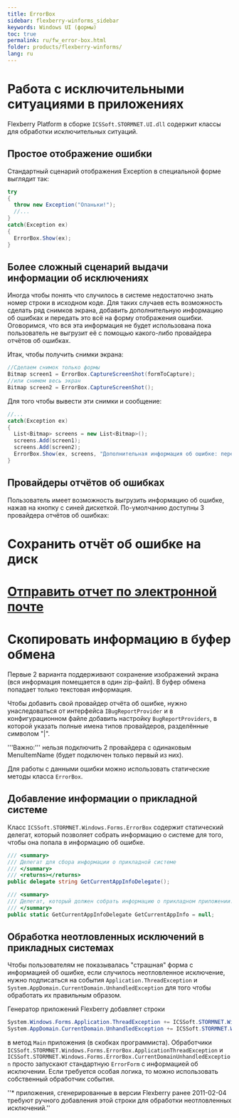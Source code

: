 ```yaml
---
title: ErrorBox
sidebar: flexberry-winforms_sidebar
keywords: Windows UI (формы)
toc: true
permalink: ru/fw_error-box.html
folder: products/flexberry-winforms/
lang: ru
---
```




# Работа с исключительными ситуациями в приложениях
Flexberry Platform в сборке `ICSSoft.STORMNET.UI.dll` содержит классы для обработки исключительных ситуаций. 


## Простое отображение ошибки
Стандартный сценарий отображения Exception в специальной форме выглядит так:
```cs
try
{
  throw new Exception("Опаньки!");
  //...
}
catch(Exception ex)
{
  ErrorBox.Show(ex);
}
```
## Более сложный сценарий выдачи информации об исключениях
Иногда чтобы понять что случилось в системе недостаточно знать номер строки в исходном коде. Для таких случаев есть возможность сделать ряд снимков экрана, добавить дополнительную информацию об ошибках и передать это всё на форму отображения ошибки. Оговоримся, что вся эта информация не будет использована пока пользователь не выгрузит её с помощью какого-либо провайдера отчётов об ошибках.

Итак, чтобы получить снимки экрана:

```cs
//Сделаем снимок только формы
Bitmap screen1 = ErrorBox.CaptureScreenShot(formToCapture);
//или снимем весь экран
Bitmap screen2 = ErrorBox.CaptureScreenShot();

```

Для того чтобы вывести эти снимки и сообщение:
```cs
//...
catch(Exception ex)
{
  List<Bitmap> screens = new List<Bitmap>();
  screens.Add(screen1);
  screens.Add(screen2);
  ErrorBox.Show(ex, screens, "Дополнительная информация об ошибке: переменная Х имеет значение:" + X);
}
```

## Провайдеры отчётов об ошибках
Пользователь имеет возможность выгрузить информацию об ошибке, нажав на кнопку с синей дискеткой. По-умолчанию доступны 3 провайдера отчётов об ошибках: 
# Сохранить отчёт об ошибке на диск
# [Отправить отчет по электронной почте](send-to-email-bug-report-provider.html)
# Скопировать информацию в буфер обмена

Первые 2 варианта поддерживают сохранение изображений экрана (вся информация помещается в один zip-файл). В буфер обмена попадает только текстовая информация.


Чтобы добавить свой провайдер отчёта об ошибке, нужно унаследоваться от интерфейса `IBugReportProvider` и в конфигурационном файле добавить настройку `BugReportProviders`, в которой указать полные имена типов провайдеров, разделённые символом "|". 

'''Важно:''' нельзя подключить 2 провайдера с одинаковым MenuItemName (будет подключен только первый из них).

Для работы с данными ошибки можно использовать статические методы класса `ErrorBox`.


## Добавление информации о прикладной системе
Класс `ICSSoft.STORMNET.Windows.Forms.ErrorBox` содержит статический делегат, который позволяет собрать информацию о системе для того, чтобы она попала в информацию об ошибке.

```cs
/// <summary>
/// Делегат для сбора информации о прикладной системе
/// </summary>
/// <returns></returns>
public delegate string GetCurrentAppInfoDelegate();

/// <summary>
/// Делегат, который должен собрать информацию о прикладном приложении. Его результат будет присобачен к общей информации о системе.
/// </summary>
public static GetCurrentAppInfoDelegate GetCurrentAppInfo = null;
```

## Обработка неотловленных исключений в прикладных системах
Чтобы пользователям не показывалась "страшная" форма с информацией об ошибке, если случилось неотловленное исключение, нужно подписаться на события `Application.ThreadException` и `System.AppDomain.CurrentDomain.UnhandledException` для того чтобы обработать их правильным образом.

Генератор приложений Flexberry добавляет строки
```cs
System.Windows.Forms.Application.ThreadException += ICSSoft.STORMNET.Windows.Forms.ErrorBox.ApplicationThreadException;
System.AppDomain.CurrentDomain.UnhandledException += ICSSoft.STORMNET.Windows.Forms.ErrorBox.CurrentDomainUnhandledException;
```
в метод `Main` приложения (в скобках программиста). Обработчики `ICSSoft.STORMNET.Windows.Forms.ErrorBox.ApplicationThreadException` и `ICSSoft.STORMNET.Windows.Forms.ErrorBox.CurrentDomainUnhandledException` просто запускают стандартную `ErrorForm` с информацией об исключении. Если требуется особая логика, то можно использовать собственный обработчик события. 

''* приложения, сгенерированные в версии Flexberry ранее 2011-02-04 требуют ручного добавления этой строки для обработки неотловленных исключений.''

 

